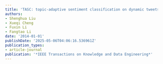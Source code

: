 ```yaml
---
title: 'TASC: topic-adaptive sentiment classification on dynamic tweets'
authors:
- Shenghua Liu
- Xueqi Cheng
- Fuxin Li
- Fangtao Li
date: '2014-01-01'
publishDate: '2025-05-06T04:06:16.536961Z'
publication_types:
- article-journal
publication: '*IEEE Transactions on Knowledge and Data Engineering*'
---
```

